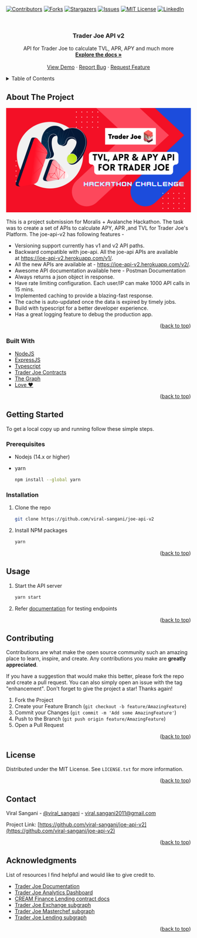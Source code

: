 <div id="top"></div>

[![Contributors][contributors-shield]][contributors-url]
[![Forks][forks-shield]][forks-url]
[![Stargazers][stars-shield]][stars-url]
[![Issues][issues-shield]][issues-url]
[![MIT License][license-shield]][license-url]
[![LinkedIn][linkedin-shield]][linkedin-url]

<!-- PROJECT LOGO -->
<br />
<div align="center">

  <h3 align="center">Trader Joe API v2</h3>

  <p align="center">
    API for Trader Joe to calculate TVL, APR, APY and much more
    <br />
    <a href="https://documenter.getpostman.com/view/13371978/UVeDs7Pt"><strong>Explore the docs »</strong></a>
    <br />
    <br />
    <a href="https://joe-api-v2.herokuapp.com/">View Demo</a>
    ·
    <a href="https://github.com/viral-sangani/joe-api-v2/issues">Report Bug</a>
    ·
    <a href="https://github.com/viral-sangani/joe-api-v2/issues">Request Feature</a>
  </p>
</div>

<!-- TABLE OF CONTENTS -->
<details>
  <summary>Table of Contents</summary>
  <ol>
    <li>
      <a href="#about-the-project">About The Project</a>
      <ul>
        <li><a href="#built-with">Built With</a></li>
      </ul>
    </li>
    <li>
      <a href="#getting-started">Getting Started</a>
      <ul>
        <li><a href="#prerequisites">Prerequisites</a></li>
        <li><a href="#installation">Installation</a></li>
      </ul>
    </li>
    <li><a href="#usage">Usage</a></li>
    <li><a href="#contributing">Contributing</a></li>
    <li><a href="#license">License</a></li>
    <li><a href="#contact">Contact</a></li>
    <li><a href="#acknowledgments">Acknowledgments</a></li>
  </ol>
</details>

<!-- ABOUT THE PROJECT -->
## About The Project

[![Poster Image][product-screenshot]](https://joe-api-v2.herokuapp.com/)

This is a project submission for Moralis + Avalanche Hackathon. The task was to create a set of APIs to calculate APY, APR ,and TVL for Trader Joe's Platform. The joe-api-v2 has following features -

- Versioning support currently has v1 and v2 API paths.
- Backward compatible with joe-api. All the joe-api APIs are available at https://joe-api-v2.herokuapp.com/v1/.
- All the new APIs are available at - https://joe-api-v2.herokuapp.com/v2/.
- Awesome API documentation available here - Postman Documentation
- Always returns a json object in response.
- Have rate limiting configuration. Each user/IP can make 1000 API calls in 15 mins.
- Implemented caching to provide a blazing-fast response.
- The cache is auto-updated once the data is expired by timely jobs.
- Build with typescript for a better developer experience.
- Has a great logging feature to debug the production app.



<p align="right">(<a href="#top">back to top</a>)</p>

### Built With

- [NodeJS](https://nodejs.org/en/)
- [ExpressJS](https://expressjs.com/)
- [Typescript](https://www.typescriptlang.org/)
- [Trader Joe Contracts](https://traderjoexyz.com/)
- [The Graph](https://thegraph.com/)
- [Love ❤️](https://c.tenor.com/U45Q8YaJzBUAAAAC/moti-hearts.gif)

<p align="right">(<a href="#top">back to top</a>)</p>

<!-- GETTING STARTED -->
## Getting Started

To get a local copy up and running follow these simple steps.

### Prerequisites

- Nodejs (14.x or higher)
- yarn

  ```sh
  npm install --global yarn
  ```

### Installation

1. Clone the repo

   ```sh
   git clone https://github.com/viral-sangani/joe-api-v2
   ```

2. Install NPM packages

   ```sh
   yarn
   ```

<p align="right">(<a href="#top">back to top</a>)</p>

<!-- USAGE EXAMPLES -->
## Usage

1. Start the API server

   ```sh
   yarn start
   ```

2. Refer [documentation](https://documenter.getpostman.com/view/13371978/UVeDs7Pt) for testing endpoints

<p align="right">(<a href="#top">back to top</a>)</p>

<!-- CONTRIBUTING -->
## Contributing

Contributions are what make the open source community such an amazing place to learn, inspire, and create. Any contributions you make are **greatly appreciated**.

If you have a suggestion that would make this better, please fork the repo and create a pull request. You can also simply open an issue with the tag "enhancement".
Don't forget to give the project a star! Thanks again!

1. Fork the Project
2. Create your Feature Branch (`git checkout -b feature/AmazingFeature`)
3. Commit your Changes (`git commit -m 'Add some AmazingFeature'`)
4. Push to the Branch (`git push origin feature/AmazingFeature`)
5. Open a Pull Request

<p align="right">(<a href="#top">back to top</a>)</p>

<!-- LICENSE -->
## License

Distributed under the MIT License. See `LICENSE.txt` for more information.

<p align="right">(<a href="#top">back to top</a>)</p>

<!-- CONTACT -->
## Contact

Viral Sangani - [@viral_sangani](https://twitter.com/viral_sangani_) - viral.sangani2011@gmail.com

Project Link: [https://github.com/viral-sangani/joe-api-v2](https://github.com/viral-sangani/joe-api-v2)

<p align="right">(<a href="#top">back to top</a>)</p>

<!-- ACKNOWLEDGMENTS -->
## Acknowledgments

List of resources I find helpful and would like to give credit to.

- [Trader Joe Documentation](https://traderjoexyz.com/)
- [Trader Joe Analytics Dashboard](https://analytics.traderjoexyz.com/)
- [CREAM Finance Lending contract docs](https://docs.cream.finance/developer/crtokens)
- [Trader Joe Exchange subgraph](https://thegraph.com/hosted-service/subgraph/traderjoe-xyz/exchange)
- [Trader Joe Masterchef subgraph](https://thegraph.com/hosted-service/subgraph/traderjoe-xyz/masterchefv2)
- [Trader Joe Lending subgraph](https://thegraph.com/hosted-service/subgraph/traderjoe-xyz/lending)

<p align="right">(<a href="#top">back to top</a>)</p>

<!-- MARKDOWN LINKS & IMAGES -->
<!-- https://www.markdownguide.org/basic-syntax/#reference-style-links -->
[contributors-shield]: https://img.shields.io/github/contributors/viral-sangani/joe-api-v2.svg?style=for-the-badge
[contributors-url]: https://github.com/viral-sangani/joe-api-v2/graphs/contributors
[forks-shield]: https://img.shields.io/github/forks/viral-sangani/joe-api-v2.svg?style=for-the-badge
[forks-url]: https://github.com/viral-sangani/joe-api-v2/network/members
[stars-shield]: https://img.shields.io/github/stars/viral-sangani/joe-api-v2.svg?style=for-the-badge
[stars-url]: https://github.com/viral-sangani/joe-api-v2/stargazers
[issues-shield]: https://img.shields.io/github/issues/viral-sangani/joe-api-v2.svg?style=for-the-badge
[issues-url]: https://github.com/viral-sangani/joe-api-v2/issues
[license-shield]: https://img.shields.io/github/license/viral-sangani/joe-api-v2.svg?style=for-the-badge
[license-url]: https://github.com/viral-sangani/joe-api-v2/blob/main/LICENSE.txt
[linkedin-shield]: https://img.shields.io/badge/-LinkedIn-black.svg?style=for-the-badge&logo=linkedin&colorB=555
[linkedin-url]: https://www.linkedin.com/in/viral-sangani/
[product-screenshot]: images/product-image.png

